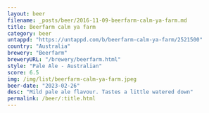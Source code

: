 ```yaml
---
layout: beer
filename: _posts/beer/2016-11-09-beerfarm-calm-ya-farm.md
title: Beerfarm calm ya farm
category: beer
untappd: "https://untappd.com/b/beerfarm-calm-ya-farm/2521500"
country: "Australia"
brewery: "Beerfarm"
breweryURL: "/brewery/beerfarm.html"
style: "Pale Ale - Australian"
score: 6.5
img: /img/list/beerfarm-calm-ya-farm.jpeg
beer-date: "2023-02-26"
desc: "Mild pale ale flavour. Tastes a little watered down"
permalink: /beer/:title.html
---
```

